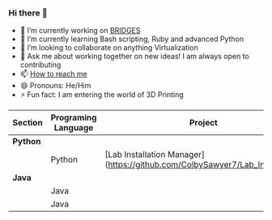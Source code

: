 ### Hi there 👋


<!--**ColbySawyer7/ColbySawyer7** is a ✨ _special_ ✨ repository because its `README.md` (this file) appears on your GitHub profile. -->

- 🔭 I’m currently working on [BRIDGES](https://cpopoviciu.github.io/BRIDGES/)
- 🌱 I’m currently learning Bash scripting, Ruby and advanced Python
- 👯 I’m looking to collaborate on anything Virtualization 
- 💬 Ask me about working together on new ideas! I am always open to contributing
- 📫 [How to reach me](https://colbysawyer7.github.io/)
- 😄 Pronouns: He/Him
- ⚡ Fun fact: I am entering the world of 3D Printing


| Section                   | Programing Language       | Project                   | Technologies
| ------------------------- | ------------------------- | ------------------------- | -------------------------
| **Python** |  |  | 
| | Python |[Lab Installation Manager] (https://github.com/ColbySawyer7/Lab_Installation) | OpenVPN, OpenNSA
| **Java** | | |
| | Java |  | 
| | Java | | 
<!--
| **Clojure** | | | 
| | Clojure | [Sample Web App in Clojure](https://github.com/jzinedine/cp-infra/tree/master/src/cp_infra) | Clojure, Pedestal, Web Services
| **Rust** | | | 
| | Rust/Problem Solving | [Hanoi Problem in Rust with invariant cheks](https://github.com/jzinedine/rust_playground) | Rust
-->
